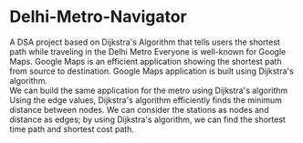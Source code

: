 # Delhi-Metro-Navigator
A  DSA project based on Dijkstra's Algorithm that tells users the shortest path while traveling in the Delhi Metro 
Everyone is well-known for Google Maps. Google Maps is an efficient application showing the shortest path from source to destination.
Google Maps application is built using Dijkstra's algorithm.  
We can build the same application for the metro using Dijkstra's algorithm
Using the edge values, Dijkstra's algorithm efficiently finds the minimum distance between nodes.
We can consider the stations as nodes and distance as edges; by using Dijkstra's algorithm, we can find the shortest time path and shortest cost path.
